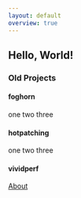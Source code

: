 ```yaml
---
layout: default
overview: true
---
```


## Hello, World!

### Old Projects
#### foghorn
one two three
#### hotpatching
one two three
#### vividperf

[About](/about)
